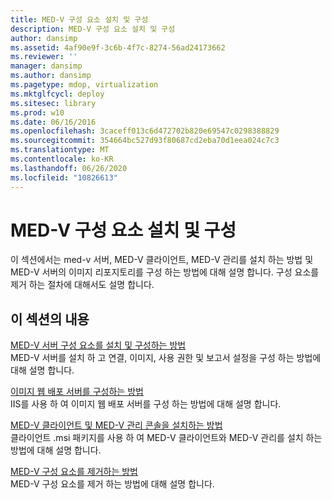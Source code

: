 ```yaml
---
title: MED-V 구성 요소 설치 및 구성
description: MED-V 구성 요소 설치 및 구성
author: dansimp
ms.assetid: 4af90e9f-3c6b-4f7c-8274-56ad24173662
ms.reviewer: ''
manager: dansimp
ms.author: dansimp
ms.pagetype: mdop, virtualization
ms.mktglfcycl: deploy
ms.sitesec: library
ms.prod: w10
ms.date: 06/16/2016
ms.openlocfilehash: 3caceff013c6d472702b820e69547c0298388829
ms.sourcegitcommit: 354664bc527d93f80687cd2eba70d1eea024c7c3
ms.translationtype: MT
ms.contentlocale: ko-KR
ms.lasthandoff: 06/26/2020
ms.locfileid: "10826613"
---
```

# MED-V 구성 요소 설치 및 구성


이 섹션에서는 med-v 서버, MED-V 클라이언트, MED-V 관리를 설치 하는 방법 및 MED-V 서버의 이미지 리포지토리를 구성 하는 방법에 대해 설명 합니다. 구성 요소를 제거 하는 절차에 대해서도 설명 합니다.

## 이 섹션의 내용


<a href="" id="how-to-install-and-configure-the-med-v-server-component"></a>[MED-V 서버 구성 요소를 설치 및 구성하는 방법](how-to-install-and-configure-the-med-v-server-component.md)  
MED-V 서버를 설치 하 고 연결, 이미지, 사용 권한 및 보고서 설정을 구성 하는 방법에 대해 설명 합니다.

<a href="" id="how-to-configure-the-image-web-distribution-server"></a>[이미지 웹 배포 서버를 구성하는 방법](how-to-configure-the-image-web-distribution-server.md)  
IIS를 사용 하 여 이미지 웹 배포 서버를 구성 하는 방법에 대해 설명 합니다.

<a href="" id="how-to-install-med-v-client-and-med-v-management-console"></a>[MED-V 클라이언트 및 MED-V 관리 콘솔을 설치하는 방법](how-to-install-med-v-client-and-med-v-management-console.md)  
클라이언트 .msi 패키지를 사용 하 여 MED-V 클라이언트와 MED-V 관리를 설치 하는 방법에 대해 설명 합니다.

<a href="" id="how-to-uninstall-med-v-components"></a>[MED-V 구성 요소를 제거하는 방법](how-to-uninstall-med-v-componentsmedvv2.md)  
MED-V 구성 요소를 제거 하는 방법에 대해 설명 합니다.

 

 





